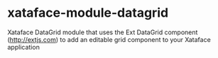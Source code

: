 xataface-module-datagrid
========================

Xataface DataGrid module that uses the Ext DataGrid component (http://extjs.com) to add an editable grid component to your Xataface application
